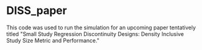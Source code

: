 # DISS_paper

This code was used to run the simulation for an upcoming paper tentatively titled "Small Study Regression Discontinuity Designs: Density Inclusive Study Size Metric and Performance."
